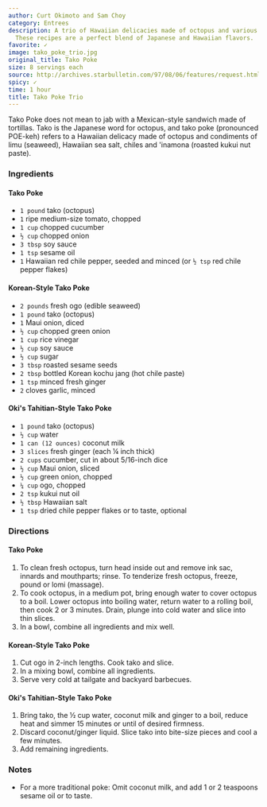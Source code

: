 ```yaml
---
author: Curt Okimoto and Sam Choy
category: Entrees
description: A trio of Hawaiian delicacies made of octopus and various condiments.
  These recipes are a perfect blend of Japanese and Hawaiian flavors.
favorite: ✓
image: tako_poke_trio.jpg
original_title: Tako Poke
size: 8 servings each
source: http://archives.starbulletin.com/97/08/06/features/request.html
spicy: ✓
time: 1 hour
title: Tako Poke Trio
---
```

Tako Poke does not mean to jab with a Mexican-style sandwich made of tortillas. Tako is the Japanese word for octopus, and tako poke (pronounced POE-keh) refers to a Hawaiian delicacy made of octopus and condiments of limu (seaweed), Hawaiian sea salt, chiles and 'inamona (roasted kukui nut paste). 

### Ingredients

#### Tako Poke
* `1 pound` tako (octopus)
* `1` ripe medium-size tomato, chopped
* `1 cup` chopped cucumber
* `½ cup` chopped onion
* `3 tbsp` soy sauce
* `1 tsp` sesame oil
* `1` Hawaiian red chile pepper, seeded and minced (or `½ tsp` red chile pepper flakes)

#### Korean-Style Tako Poke
* `2 pounds` fresh ogo (edible seaweed)
* `1 pound` tako (octopus)
* `1` Maui onion, diced
* `½ cup` chopped green onion
* `1 cup` rice vinegar
* `½ cup` soy sauce
* `½ cup` sugar
* `3 tbsp` roasted sesame seeds
* `2 tbsp` bottled Korean kochu jang (hot chile paste)
* `1 tsp` minced fresh ginger
* `2` cloves garlic, minced

#### Oki's Tahitian-Style Tako Poke
* `1 pound` tako (octopus)
* `½ cup` water
* `1 can (12 ounces)` coconut milk
* `3 slices` fresh ginger (each ¼ inch thick)
* `2 cups` cucumber, cut in about 5/16-inch dice
* `½ cup` Maui onion, sliced
* `½ cup` green onion, chopped
* `¼ cup` ogo, chopped
* `2 tsp` kukui nut oil
* `½ tbsp` Hawaiian salt
* `1 tsp` dried chile pepper flakes or to taste, optional

### Directions

#### Tako Poke
1. To clean fresh octopus, turn head inside out and remove ink sac, innards and mouthparts; rinse. To tenderize fresh octopus, freeze, pound or lomi (massage).
2. To cook octopus, in a medium pot, bring enough water to cover octopus to a boil. Lower octopus into boiling water, return water to a rolling boil, then cook 2 or 3 minutes. Drain, plunge into cold water and slice into thin slices. 
3. In a bowl, combine all ingredients and mix well.

#### Korean-Style Tako Poke
1. Cut ogo in 2-inch lengths. Cook tako and slice. 
2. In a mixing bowl, combine all ingredients. 
3. Serve very cold at tailgate and backyard barbecues.

#### Oki's Tahitian-Style Tako Poke
1. Bring tako, the ½ cup water, coconut milk and ginger to a boil, reduce heat and simmer 15 minutes or until of desired firmness.
2. Discard coconut/ginger liquid. Slice tako into bite-size pieces and cool a few minutes. 
3. Add remaining ingredients. 

### Notes

- For a more traditional poke: Omit coconut milk, and add 1 or 2 teaspoons sesame oil or to taste.